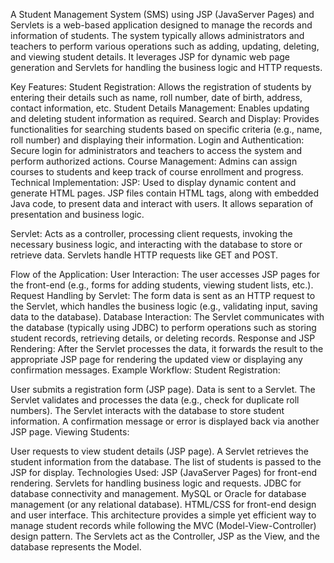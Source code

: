 A Student Management System (SMS) using JSP (JavaServer Pages) and Servlets is a web-based application designed to manage the records and information of students. The system typically allows administrators and teachers to perform various operations such as adding, updating, deleting, and viewing student details. It leverages JSP for dynamic web page generation and Servlets for handling the business logic and HTTP requests.

Key Features:
Student Registration: Allows the registration of students by entering their details such as name, roll number, date of birth, address, contact information, etc.
Student Details Management: Enables updating and deleting student information as required.
Search and Display: Provides functionalities for searching students based on specific criteria (e.g., name, roll number) and displaying their information.
Login and Authentication: Secure login for administrators and teachers to access the system and perform authorized actions.
Course Management: Admins can assign courses to students and keep track of course enrollment and progress.
Technical Implementation:
JSP: Used to display dynamic content and generate HTML pages. JSP files contain HTML tags, along with embedded Java code, to present data and interact with users. It allows separation of presentation and business logic.

Servlet: Acts as a controller, processing client requests, invoking the necessary business logic, and interacting with the database to store or retrieve data. Servlets handle HTTP requests like GET and POST.

Flow of the Application:
User Interaction: The user accesses JSP pages for the front-end (e.g., forms for adding students, viewing student lists, etc.).
Request Handling by Servlet: The form data is sent as an HTTP request to the Servlet, which handles the business logic (e.g., validating input, saving data to the database).
Database Interaction: The Servlet communicates with the database (typically using JDBC) to perform operations such as storing student records, retrieving details, or deleting records.
Response and JSP Rendering: After the Servlet processes the data, it forwards the result to the appropriate JSP page for rendering the updated view or displaying any confirmation messages.
Example Workflow:
Student Registration:

User submits a registration form (JSP page).
Data is sent to a Servlet.
The Servlet validates and processes the data (e.g., check for duplicate roll numbers).
The Servlet interacts with the database to store student information.
A confirmation message or error is displayed back via another JSP page.
Viewing Students:

User requests to view student details (JSP page).
A Servlet retrieves the student information from the database.
The list of students is passed to the JSP for display.
Technologies Used:
JSP (JavaServer Pages) for front-end rendering.
Servlets for handling business logic and requests.
JDBC for database connectivity and management.
MySQL or Oracle for database management (or any relational database).
HTML/CSS for front-end design and user interface.
This architecture provides a simple yet efficient way to manage student records while following the MVC (Model-View-Controller) design pattern. The Servlets act as the Controller, JSP as the View, and the database represents the Model.
